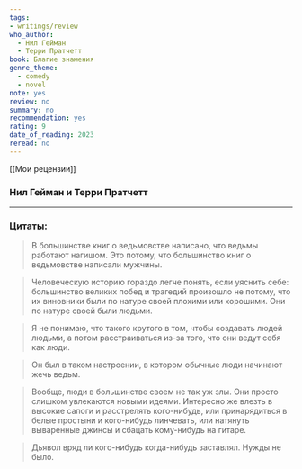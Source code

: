 ```yaml
---
tags: 
- writings/review
who_author:
  - Нил Гейман
  - Терри Пратчетт
book: Благие знамения
genre_theme:
  - comedy
  - novel
note: yes
review: no
summary: no
recommendation: yes
rating: 9
date_of_reading: 2023
reread: no
---
```

[[Мои рецензии]]
### Нил Гейман и Терри Пратчетт
---

### Цитаты:

> В большинстве книг о ведьмовстве написано, что ведьмы работают нагишом. Это потому, что большинство книг о ведьмовстве написали мужчины.

> Человеческую историю гораздо легче понять, если уяснить себе: большинство великих побед и трагедий произошло не потому, что их виновники были по натуре своей плохими или хорошими. Они по натуре своей были людьми.

> Я не понимаю, что такого крутого в том, чтобы создавать людей людьми, а потом расстраиваться из-за того, что они ведут себя как люди.

> Он был в таком настроении, в котором обычные люди начинают жечь ведьм.

> Вообще, люди в большинстве своем не так уж злы. Они просто слишком увлекаются новыми идеями. Интересно же влезть в высокие сапоги и расстрелять кого-нибудь, или принарядиться в белые простыни и кого-нибудь линчевать, или натянуть вываренные джинсы и сбацать кому-нибудь на гитаре.

> Дьявол вряд ли кого-нибудь когда-нибудь заставлял. Нужды не было.
